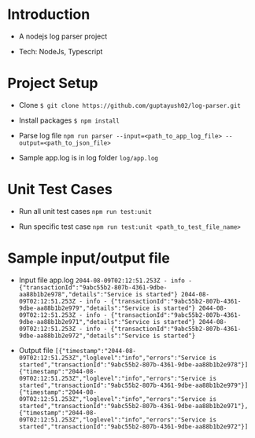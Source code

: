 # Introduction
- A nodejs log parser project

- Tech: NodeJs, Typescript

# Project Setup

- Clone `$ git clone https://github.com/guptayush02/log-parser.git`

- Install packages `$ npm install`

- Parse log file `npm run parser --input=<path_to_app_log_file> --output=<path_to_json_file>`

- Sample app.log is in log folder `log/app.log`

# Unit Test Cases
- Run all unit test cases `npm run test:unit`

- Run specific test case `npm run test:unit <path_to_test_file_name>`

# Sample input/output file

- Input file
app.log
`
2044-08-09T02:12:51.253Z - info - {"transactionId":"9abc55b2-807b-4361-9dbe-aa88b1b2e978","details":"Service is started"}
2044-08-09T02:12:51.253Z - info - {"transactionId":"9abc55b2-807b-4361-9dbe-aa88b1b2e979","details":"Service is started"}
2044-08-09T02:12:51.253Z - info - {"transactionId":"9abc55b2-807b-4361-9dbe-aa88b1b2e971","details":"Service is started"}
2044-08-09T02:12:51.253Z - info - {"transactionId":"9abc55b2-807b-4361-9dbe-aa88b1b2e972","details":"Service is started"}
`

- Output file
`
[{"timestamp":"2044-08-09T02:12:51.253Z","loglevel":"info","errors":"Service is started","transactionId":"9abc55b2-807b-4361-9dbe-aa88b1b2e978"}]{"timestamp":"2044-08-09T02:12:51.253Z","loglevel":"info","errors":"Service is started","transactionId":"9abc55b2-807b-4361-9dbe-aa88b1b2e979"}]{"timestamp":"2044-08-09T02:12:51.253Z","loglevel":"info","errors":"Service is started","transactionId":"9abc55b2-807b-4361-9dbe-aa88b1b2e971"},{"timestamp":"2044-08-09T02:12:51.253Z","loglevel":"info","errors":"Service is started","transactionId":"9abc55b2-807b-4361-9dbe-aa88b1b2e972"}]
`
